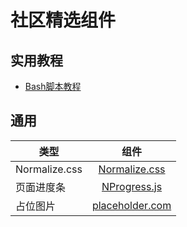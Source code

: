 # 社区精选组件

## 实用教程

- [Bash脚本教程](https://wangdoc.com/bash/index.html)

## 通用

| 类型          |                           组件                            |
| ------------- | :-------------------------------------------------------: |
| Normalize.css | [Normalize.css](https://necolas.github.io/normalize.css/) |
| 页面进度条    |     [NProgress.js](http://ricostacruz.com/nprogress/)     |
| 占位图片      |        [placeholder.com](https://placeholder.com/)        |
